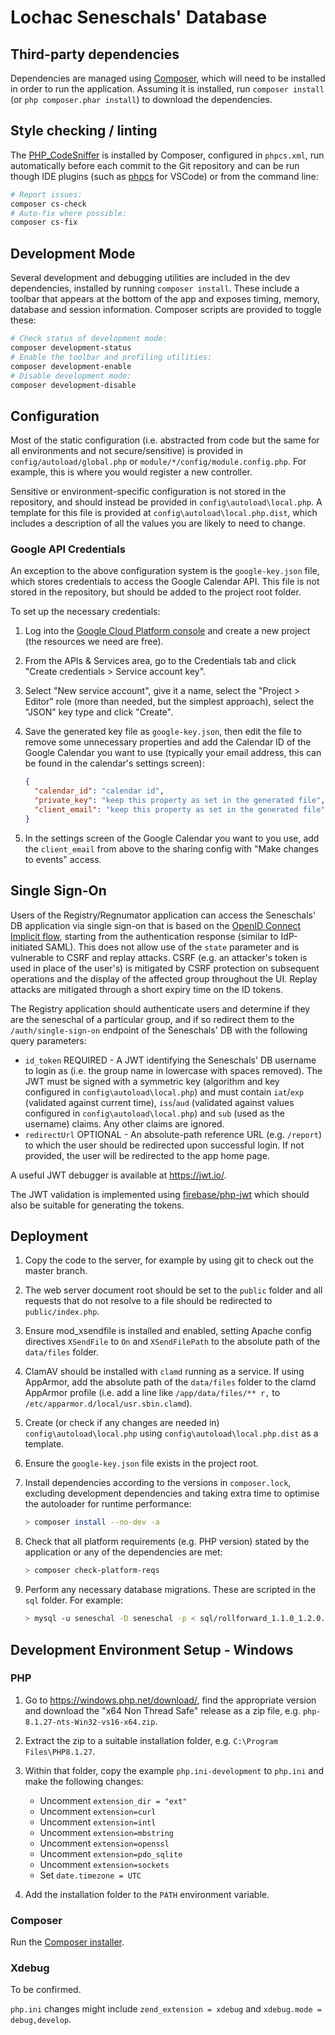 # Lochac Seneschals' Database

## Third-party dependencies

Dependencies are managed using [Composer](https://getcomposer.org), which will need to be installed in order to run the
application. Assuming it is installed, run `composer install` (or `php composer.phar install`) to download the
dependencies.

## Style checking / linting

The [PHP_CodeSniffer](https://github.com/squizlabs/PHP_CodeSniffer) is installed by Composer, configured in `phpcs.xml`,
run automatically before each commit to the Git repository and can be run though IDE plugins (such as
[phpcs](https://marketplace.visualstudio.com/items?itemName=ikappas.phpcs) for VSCode) or from the command line:

```bash
# Report issues:
composer cs-check
# Auto-fix where possible:
composer cs-fix
```

## Development Mode

Several development and debugging utilities are included in the dev dependencies, installed by running
`composer install`. These include a toolbar that appears at the bottom of the app and exposes timing, memory, database
and session information. Composer scripts are provided to toggle these:

```bash
# Check status of development mode:
composer development-status
# Enable the toolbar and profiling utilities:
composer development-enable
# Disable development mode:
composer development-disable
```

## Configuration

Most of the static configuration (i.e. abstracted from code but the same for all environments and not secure/sensitive)
is provided in `config/autoload/global.php` or `module/*/config/module.config.php`. For example, this is where you would
register a new controller.

Sensitive or environment-specific configuration is not stored in the repository, and should instead be provided in
`config\autoload\local.php`. A template for this file is provided at `config\autoload\local.php.dist`, which includes a
description of all the values you are likely to need to change.

### Google API Credentials

An exception to the above configuration system is the `google-key.json` file, which stores credentials to access the
Google Calendar API. This file is not stored in the repository, but should be added to the project root folder.

To set up the necessary credentials:

1. Log into the [Google Cloud Platform console](https://console.developers.google.com) and create a new project (the
   resources we need are free).
1. From the APIs & Services area, go to the Credentials tab and click "Create credentials > Service account key".
1. Select "New service account", give it a name, select the "Project > Editor" role (more than needed, but the simplest
   approach), select the "JSON" key type and click "Create".
1. Save the generated key file as `google-key.json`, then edit the file to remove some unnecessary properties and add
   the Calendar ID of the Google Calendar you want to use (typically your email address, this can be found in the
   calendar's settings screen):

   ```json
   {
     "calendar_id": "calendar id",
     "private_key": "keep this property as set in the generated file",
     "client_email": "keep this property as set in the generated file"
   }
   ```

1. In the settings screen of the Google Calendar you want to you use, add the `client_email` from above to the sharing
   config with "Make changes to events" access.

## Single Sign-On

Users of the Registry/Regnumator application can access the Seneschals' DB application via single sign-on that is based
on the [OpenID Connect Implicit flow](https://openid.net/specs/openid-connect-core-1_0.html#ImplicitFlowAuth), starting
from the authentication response (similar to IdP-initiated SAML). This does not allow use of the `state` parameter and
is vulnerable to CSRF and replay attacks. CSRF (e.g. an attacker's token is used in place of the user's) is mitigated by
CSRF protection on subsequent operations and the display of the affected group throughout the UI. Replay attacks are
mitigated through a short expiry time on the ID tokens.

The Registry application should authenticate users and determine if they are the seneschal of a particular group, and if
so redirect them to the `/auth/single-sign-on` endpoint of the Seneschals' DB with the following query parameters:

- `id_token` REQUIRED - A JWT identifying the Seneschals' DB username to login as (i.e. the group name in lowercase with
  spaces removed). The JWT must be signed with a symmetric key (algorithm and key configured in
  `config\autoload\local.php`) and must contain `iat`/`exp` (validated against current time), `iss`/`aud` (validated
  against values configured in `config\autoload\local.php`) and `sub` (used as the username) claims. Any other claims
  are ignored.
- `redirectUrl` OPTIONAL - An absolute-path reference URL (e.g. `/report`) to which the user should be redirected upon
  successful login. If not provided, the user will be redirected to the app home page.

A useful JWT debugger is available at <https://jwt.io/>.

The JWT validation is implemented using [firebase/php-jwt](https://packagist.org/packages/firebase/php-jwt) which should
also be suitable for generating the tokens.

## Deployment

1. Copy the code to the server, for example by using git to check out the master branch.
1. The web server document root should be set to the `public` folder and all requests that do not resolve to a file
   should be redirected to `public/index.php`.
1. Ensure mod_xsendfile is installed and enabled, setting Apache config directives `XSendFile` to `On` and
   `XSendFilePath` to the absolute path of the `data/files` folder.
1. ClamAV should be installed with `clamd` running as a service. If using AppArmor, add the absolute path of the
   `data/files` folder to the clamd AppArmor profile (i.e. add a line like `/app/data/files/** r,` to
   `/etc/apparmor.d/local/usr.sbin.clamd`).
1. Create (or check if any changes are needed in) `config\autoload\local.php` using `config\autoload\local.php.dist` as
   a template.
1. Ensure the `google-key.json` file exists in the project root.
1. Install dependencies according to the versions in `composer.lock`, excluding development dependencies and taking
   extra time to optimise the autoloader for runtime performance:

   ```bash
   > composer install --no-dev -a
   ```

1. Check that all platform requirements (e.g. PHP version) stated by the application or any of the dependencies are met:

   ```bash
   > composer check-platform-reqs
   ```

1. Perform any necessary database migrations. These are scripted in the `sql` folder. For example:

   ```bash
   > mysql -u seneschal -D seneschal -p < sql/rollforward_1.1.0_1.2.0.sql
   ```

## Development Environment Setup - Windows

### PHP

1. Go to <https://windows.php.net/download/>, find the appropriate version and download the "x64 Non Thread Safe"
   release as a zip file, e.g. `php-8.1.27-nts-Win32-vs16-x64.zip`.
1. Extract the zip to a suitable installation folder, e.g. `C:\Program Files\PHP8.1.27`.
1. Within that folder, copy the example `php.ini-development` to `php.ini` and make the following changes:

   - Uncomment `extension_dir = "ext"`
   - Uncomment `extension=curl`
   - Uncomment `extension=intl`
   - Uncomment `extension=mbstring`
   - Uncomment `extension=openssl`
   - Uncomment `extension=pdo_sqlite`
   - Uncomment `extension=sockets`
   - Set `date.timezone = UTC`

1. Add the installation folder to the `PATH` environment variable.

### Composer

Run the [Composer installer](https://getcomposer.org/doc/00-intro.md#installation-windows).

### Xdebug

To be confirmed.

`php.ini` changes might include `zend_extension = xdebug` and `xdebug.mode = debug,develop`.
